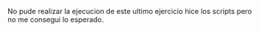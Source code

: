 No pude realizar la ejecucion de este ultimo ejercicio hice los scripts pero no me consegui lo esperado.